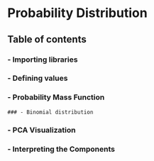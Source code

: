 # Probability Distribution
## **Table of contents**
### - Importing libraries
### - Defining values
### - Probability Mass Function
    ### - Binomial distribution
### - PCA Visualization
### - Interpreting the Components
